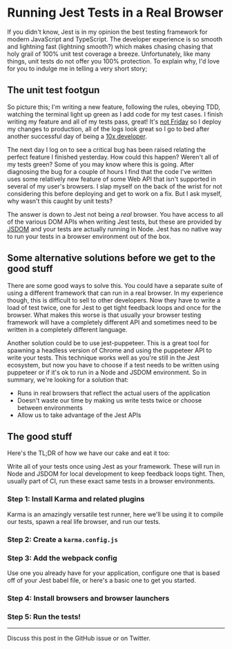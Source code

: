 # Running Jest Tests in a Real Browser

If you didn't know, Jest is in my opinion the best testing framework for modern JavaScript and TypeScript. The developer experience is so smooth and lightning fast (lightning smooth?) which makes chasing chasing that holy grail of 100% unit test coverage a breeze. Unfortunately, like many things, unit tests do not offer you 100% protection. To explain why, I'd love for you to indulge me in telling a very short story;

## The unit test footgun

So picture this; I'm writing a new feature, following the rules, obeying TDD, watching the terminal light up green as I add code for my test cases. I finish writing my feature and all of my tests pass, great! It's [not Friday](https://twitter.com/kvlly/status/1098941288727093248?lang=en) so I deploy my changes to production, all of the logs look great so I go to bed after another successful day of being a [10x developer](https://medium.com/@stevenpcurtis.sc/the-dangerous-myth-of-the-10x-developer-534d0e9159c9#:~:text=Terminology,job%20specification%20and%20limited%20benefit).

The next day I log on to see a critical bug has been raised relating the perfect feature I finished yesterday. How could this happen? Weren't all of my tests green? Some of you may know where this is going. After diagnosing the bug for a couple of hours I find that the code I've written uses some relatively new feature of some Web API that isn't supported in several of my user's browsers. I slap myself on the back of the wrist for not considering this before deploying and get to work on a fix. But I ask myself, why wasn't this caught by unit tests?

The answer is down to Jest not being a _real_ browser. You have access to all of the various DOM APIs when writing Jest tests, but these are provided by [JSDOM](https://github.com/jsdom/jsdom) and your tests are actually running in Node. Jest has no native way to run your tests in a browser environment out of the box.

## Some alternative solutions before we get to the good stuff

There are some good ways to solve this. You could have a separate suite of using a different framework that can run in a real browser. In my experience though, this is difficult to sell to other developers. Now they have to write a load of test twice, one for Jest to get tight feedback loops and once for the browser. What makes this worse is that usually your browser testing framework will have a completely different API and sometimes need to be written in a completely different language.

Another solution could be to use jest-puppeteer. This is a great tool for spawning a headless version of Chrome and using the puppeteer API to write your tests. This technique works well as you're still in the Jest ecosystem, but now you have to choose if a test needs to be written using puppeteer or if it's ok to run in a Node and JSDOM environment. So in summary, we're looking for a solution that:

- Runs in real browsers that reflect the actual users of the application
- Doesn't waste our time by making us write tests twice or choose between environments
- Allow us to take advantage of the Jest APIs

## The good stuff

Here's the TL;DR of how we have our cake and eat it too:

Write all of your tests once using Jest as your framework. These will run in Node and JSDOM for local development to keep feedback loops tight. Then, usually part of CI, run these exact same tests in a browser environments.

### Step 1: Install Karma and related plugins

Karma is an amazingly versatile test runner, here we'll be using it to compile our tests, spawn a real life browser, and run our tests.

### Step 2: Create a `karma.config.js`

### Step 3: Add the webpack config

Use one you already have for your application, configure one that is based off of your Jest babel file, or here's a basic one to get you started.

### Step 4: Install browsers and browser launchers

### Step 5: Run the tests!

---

Discuss this post in the GitHub issue or on Twitter.
